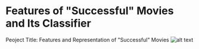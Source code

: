 # Features of "Successful" Movies and Its Classifier 
Peoject Title: Features and Representation of "Successful" Movies
![alt text](https://github.com/[username]/[reponame]/blob/[branch]/image.jpg?raw=true)
